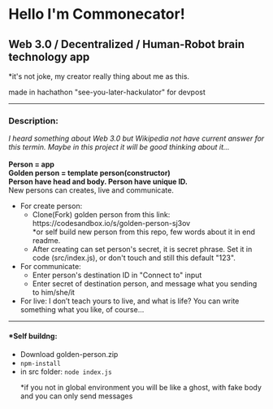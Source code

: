 <h1>Hello I'm Commonecator!</h1>
<h2>Web 3.0 / Decentralized / Human-Robot brain technology app</h2>
<p>*it's not joke, my creator really thing about me as this.</p>
<p>made in hachathon "see-you-later-hackulator" for devpost</p>
<hr>
<h3>Description:</h3>
<i>I heard something about Web 3.0 but Wikipedia not have current answer for this termin. Maybe in this project it will be good thinking about it...</i><br><br>
<b>Person = app</b><br>
<b>Golden person = template person(constructor)</b><br>
<b>Person have head and body. Person have unique ID.</b></br> 
New persons can creates, live and communicate.
<ul>
 <li>For create person:
   <ul>
     <li>Clone(Fork) golden person from this link: https://codesandbox.io/s/golden-person-sj3ov<br>*or self build new person from this repo, few words about it in end readme.</li>
     <li>After creating can set person's secret, it is secret phrase. Set it in code (src/index.js), or don't touch and still this default "123". 
   </ul>  
 </li>
 <li>For communicate:
  <ul>
   <li>Enter person's destination ID in "Connect to" input</li>
   <li>Enter secret of destination person, and message what you sending to him/she/it</li> 
  </ul>
 </li>
 <li>For live: I don’t teach yours to live, and what is life? You can write something what you like, of course...</li>
</ul>
<hr>
<h4>*Self buildng:</h4>
<ul>
 <li>Download golden-person.zip</li>
 <li><code>npm-install</code></li>
 <li>in src folder: <code>node index.js</code>
 <p>*if you not in global environment you will be like a ghost, with fake body and you can only send messages</p>
 </ul>
